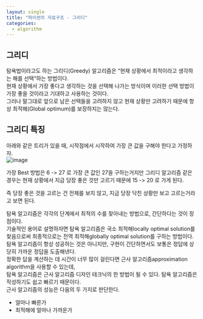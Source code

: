 ```yaml
---
layout: single
title: "파이썬의 자료구조 - 그리디"
categories:
  - algorithm
---
```



## 그리디
탐욕법이라고도 하는 그리디(Greedy) 알고리즘은 “현재 상황에서 최적이라고 생각하는 해를 선택“하는 방법이다. <br>
현재 상황에서 가장 좋다고 생각하는 것을 선택해 나가는 방식이며 이러한 선택 방법이 가장 좋을 것이라고 기대하고 사용하는 것이다. <br>
그러나 말그대로 앞으로 남은 선택들을 고려하지 않고 현재 상황만 고려하기 때문에 항상 최적해(Global optimum)를 보장하지는 않는다. <br>


## 그리디 특징
아래와 같은 트리가 있을 때, 시작점에서 시작하여 가장 큰 값을 구해야 한다고 가정하자. <br>
![image](https://user-images.githubusercontent.com/81789003/204081096-a1f3c291-9735-469a-9edd-77d461c92ff3.png)


가장 Best 방법은 6 -> 27 로 가장 큰 값인 27을 구하는거지만 그리디 알고리즘 같은 경우는 현재 상황에서 지금 당장 좋은 것만 고르기 때문에 15 -> 20 로 가게 된다. <br>

즉 당장 좋은 것을 고르는 건 전체를 보지 않고, 지금 당장 닥친 상황만 보고 고르는거라고 보면 된다. <br>

탐욕 알고리즘은 각각의 단계에서 최적의 수를 찾아내는 방법으로, 간단하다는 것이 장점이다. <br>
기술적인 용어로 설명하자면 탐욕 알고리즘은 국소 최적해locally optimal solution를 찾음으로써 최종적으로는 전역 최적해globally optimal solution를 구하는 방법이다. <br>
탐욕 알고리즘이 항상 성공하는 것은 아니지만, 구현이 간단하면서도 보통은 정답에 상당히 가까운 정답을 도출해낸다. <br>
정확한 답을 계산하는 데 시간이 너무 많이 걸린다면 근사 알고리즘approximation algorithm을 사용할 수 있는데, <br>
탐욕 알고리즘은 근사 알고리즘 디자인 테크닉의 한 방법이 될 수 있다. 탐욕 알고리즘은 작성하기도 쉽고 빠르기 때문이다. <br>
근사 알고리즘의 성능은 다음의 두 가지로 판단한다. <br>
- 얼마나 빠른가
- 최적해에 얼마나 가까운가
